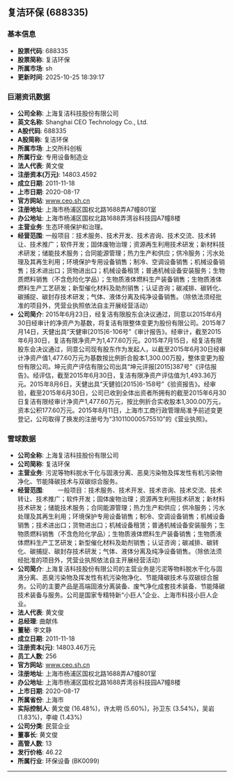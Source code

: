 ## 复洁环保 (688335)

### 基本信息

- **股票代码**: 688335
- **股票简称**: 复洁环保
- **所属市场**: sh
- **更新时间**: 2025-10-25 18:39:17

### 巨潮资讯数据

- **公司全称**: 上海复洁科技股份有限公司
- **英文名称**: Shanghai CEO Technology Co., Ltd.
- **A股代码**: 688335
- **A股简称**: 复洁环保
- **所属市场**: 上交所科创板
- **所属行业**: 专用设备制造业
- **法人代表**: 黄文俊
- **注册资本(万元)**: 14803.4592
- **成立日期**: 2011-11-18
- **上市日期**: 2020-08-17
- **官方网站**: www.ceo.sh.cn
- **注册地址**: 上海市杨浦区国权北路1688弄A7幢801室
- **办公地址**: 上海市杨浦区国权北路1688弄湾谷科技园A7幢8楼
- **主营业务**: 生态环境保护和治理。
- **经营范围**: 一般项目：技术服务、技术开发、技术咨询、技术交流、技术转让、技术推广；软件开发；固体废物治理；资源再生利用技术研发；新材料技术研发；储能技术服务；合同能源管理；热力生产和供应；供冷服务；污水处理及其再生利用；环境保护专用设备销售；制冷、空调设备销售；机械设备销售；技术进出口；货物进出口；机械设备租赁；普通机械设备安装服务；生物质燃料销售（不含危险化学品）；生物质液体燃料生产装备销售；生物质液体燃料生产工艺研发；新型催化材料及助剂销售；认证咨询；碳减排、碳转化、碳捕捉、碳封存技术研发；气体、液体分离及纯净设备销售。（除依法须经批准的项目外，凭营业执照依法自主开展经营活动）
- **公司简介**: 2015年6月23日，经复洁有限股东会决议通过，同意以2015年6月30日经审计的净资产为基数，将复洁有限整体变更为股份有限公司。2015年7月14日，天健出具“天健审[2015]6-106号”《审计报告》。经审计，截至2015年6月30日，复洁有限净资产为1,477.60万元。2015年7月15日，经复洁有限股东会决议通过，同意公司现有股东作为发起人，以截至2015年6月30日经审计净资产值1,477.60万元为基数按比例折合股本1,300.00万股，整体变更为股份有限公司。坤元资产评估有限公司出具“坤元评报[2015]387号”《评估报告》。经评估，截至2015年6月30日，复洁有限净资产评估值为1,493.36万元。2015年8月6日，天健出具“天健验[2015]6-158号”《验资报告》。经审验，截至2015年6月30日，公司已收到全体出资者所拥有的截至2015年6月30日复洁有限经审计净资产1,477.60万元，按比例折合实收股本1,300.00万元，资本公积177.60万元。2015年8月11日，上海市工商行政管理局准予前述变更登记，公司取得了换发的注册号为“310110000575510”的《营业执照》。

### 雪球数据

- **公司全称**: 上海复洁科技股份有限公司
- **公司简称**: 复洁环保
- **主营业务**: 污泥等物料脱水干化与固液分离、恶臭污染物及挥发性有机污染物净化、节能降碳技术与双碳综合服务。
- **经营范围**: 　　一般项目：技术服务、技术开发、技术咨询、技术交流、技术转让、技术推广；软件开发；固体废物治理；资源再生利用技术研发；新材料技术研发；储能技术服务；合同能源管理；热力生产和供应；供冷服务；污水处理及其再生利用；环境保护专用设备销售；制冷、空调设备销售；机械设备销售；技术进出口；货物进出口；机械设备租赁；普通机械设备安装服务；生物质燃料销售（不含危险化学品）；生物质液体燃料生产装备销售；生物质液体燃料生产工艺研发；新型催化材料及助剂销售；认证咨询；碳减排、碳转化、碳捕捉、碳封存技术研发；气体、液体分离及纯净设备销售。（除依法须经批准的项目外，凭营业执照依法自主开展经营活动）
- **公司简介**: 上海复洁科技股份有限公司的主营业务是污泥等物料脱水干化与固液分离、恶臭污染物及挥发性有机污染物净化、节能降碳技术与双碳综合服务。公司的主要产品是高端固液分离装备、废气净化成套技术装备、节能降碳技术装备与服务。公司是国家专精特新“小巨人”企业、上海市科技小巨人企业。
- **法人代表**: 黄文俊
- **总经理**: 曲献伟
- **董秘**: 李文静
- **成立日期**: 2011-11-18
- **注册资本(元)**: 14803.46万元
- **员工人数**: 256
- **官方网站**: www.ceo.sh.cn
- **注册地址**: 上海市杨浦区国权北路1688弄A7幢801室
- **办公地址**: 上海市杨浦区国权北路1688弄湾谷科技园A7幢8楼
- **上市日期**: 2020-08-17
- **所属省份**: 上海市
- **实际控制人**: 黄文俊 (16.48%)，许太明 (5.60%)，孙卫东 (3.54%)，吴岩 (1.83%)，李峻 (1.43%)
- **公司分类**: 民营企业
- **董事长**: 黄文俊
- **高管人数**: 13
- **发行价格**: 46.22
- **所属行业**: 环保设备 (BK0099)

---